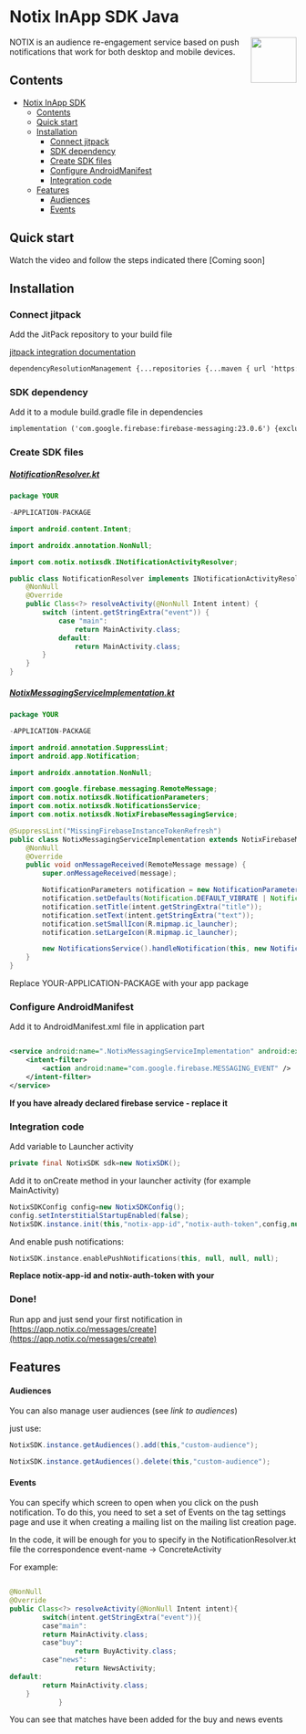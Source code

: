 # Notix InApp SDK Java

<img align="right" width="80px" src="https://img.cdnotix.com/notix-static/readme-icon.png">

NOTIX is an audience re-engagement service based on push notifications that work for both desktop
and mobile devices.

## Contents

- [Notix InApp SDK](#notix-inapp-sdk)
    - [Contents](#contents)
    - [Quick start](#quick-start)
    - [Installation](#installation)
        - [Connect jitpack](#connect-jitpack)
        - [SDK dependency](#sdk-dependency)
        - [Create SDK files](#create-sdk-files)
        - [Configure AndroidManifest](#configure-androidmanifest)
        - [Integration code](#integration-code)
    - [Features](#features)
        - [Audiences](#audiences)
        - [Events](#events)

## Quick start

Watch the video and follow the steps indicated there
[Coming soon]

## Installation

### Connect jitpack

Add the JitPack repository to your build file

[jitpack integration documentation](https://jitpack.io/)

```xml
dependencyResolutionManagement {...repositories {...maven { url 'https://jitpack.io' }}}
```

### SDK dependency

Add it to a module build.gradle file in dependencies

```xml
implementation ('com.google.firebase:firebase-messaging:23.0.6') {exclude group: "org.apache.httpcomponents", module: "httpclient"exclude group: "org.apache.httpcomponents", module: "httpcore"}implementation 'com.github.notix-push:inapp-android-sdk:+'
```

### Create SDK files

##### [NotificationResolver.kt](https://img.cdnotix.com/notix-static/NotificationResolver.kt)

```java
package YOUR

-APPLICATION-PACKAGE

import android.content.Intent;

import androidx.annotation.NonNull;

import com.notix.notixsdk.INotificationActivityResolver;

public class NotificationResolver implements INotificationActivityResolver {
    @NonNull
    @Override
    public Class<?> resolveActivity(@NonNull Intent intent) {
        switch (intent.getStringExtra("event")) {
            case "main":
                return MainActivity.class;
            default:
                return MainActivity.class;
        }
    }
}
```

##### [NotixMessagingServiceImplementation.kt](https://img.cdnotix.com/notix-static/NotixMessagingServiceImplementation.kt)

```java
package YOUR

-APPLICATION-PACKAGE

import android.annotation.SuppressLint;
import android.app.Notification;

import androidx.annotation.NonNull;

import com.google.firebase.messaging.RemoteMessage;
import com.notix.notixsdk.NotificationParameters;
import com.notix.notixsdk.NotificationsService;
import com.notix.notixsdk.NotixFirebaseMessagingService;

@SuppressLint("MissingFirebaseInstanceTokenRefresh")
public class NotixMessagingServiceImplementation extends NotixFirebaseMessagingService {
    @NonNull
    @Override
    public void onMessageReceived(RemoteMessage message) {
        super.onMessageReceived(message);

        NotificationParameters notification = new NotificationParameters();
        notification.setDefaults(Notification.DEFAULT_VIBRATE | Notification.DEFAULT_SOUND);
        notification.setTitle(intent.getStringExtra("title"));
        notification.setText(intent.getStringExtra("text"));
        notification.setSmallIcon(R.mipmap.ic_launcher);
        notification.setLargeIcon(R.mipmap.ic_launcher);

        new NotificationsService().handleNotification(this, new NotificationResolver(), intent, notification);
    }
}
```

Replace YOUR-APPLICATION-PACKAGE with your app package

### Configure AndroidManifest

Add it to AndroidManifest.xml file in application part

```xml

<service android:name=".NotixMessagingServiceImplementation" android:exported="false">
    <intent-filter>
        <action android:name="com.google.firebase.MESSAGING_EVENT" />
    </intent-filter>
</service>
```

**If you have already declared firebase service - replace it**

### Integration code

Add variable to Launcher activity

```java
private final NotixSDK sdk=new NotixSDK();
```

Add it to onCreate method in your launcher activity (for example MainActivity)

```java
NotixSDKConfig config=new NotixSDKConfig();
config.setInterstitialStartupEnabled(false);
NotixSDK.instance.init(this,"notix-app-id","notix-auth-token",config,null);
```

And enable push notifications:

```kotlin
NotixSDK.instance.enablePushNotifications(this, null, null, null);
```

**Replace notix-app-id and notix-auth-token with your**

### Done!

Run app and just send your first notification
in [https://app.notix.co/messages/create](https://app.notix.co/messages/create)

## Features

#### Audiences

You can also manage user audiences (see *link to audiences*)

just use:

```java
NotixSDK.instance.getAudiences().add(this,"custom-audience");
```

```java
NotixSDK.instance.getAudiences().delete(this,"custom-audience");
```

#### Events

You can specify which screen to open when you click on the push notification. To do this, you need
to set a set of Events on the tag settings page and use it when creating a mailing list on the
mailing list creation page.

In the code, it will be enough for you to specify in the NotificationResolver.kt file the
correspondence event-name -> ConcreteActivity

For example:

```java

@NonNull
@Override
public Class<?> resolveActivity(@NonNull Intent intent){
        switch(intent.getStringExtra("event")){
        case"main":
        return MainActivity.class;
        case"buy":
                return BuyActivity.class;
        case"news":
                return NewsActivity;
default:
        return MainActivity.class;
    }
            }
```

You can see that matches have been added for the buy and news events
